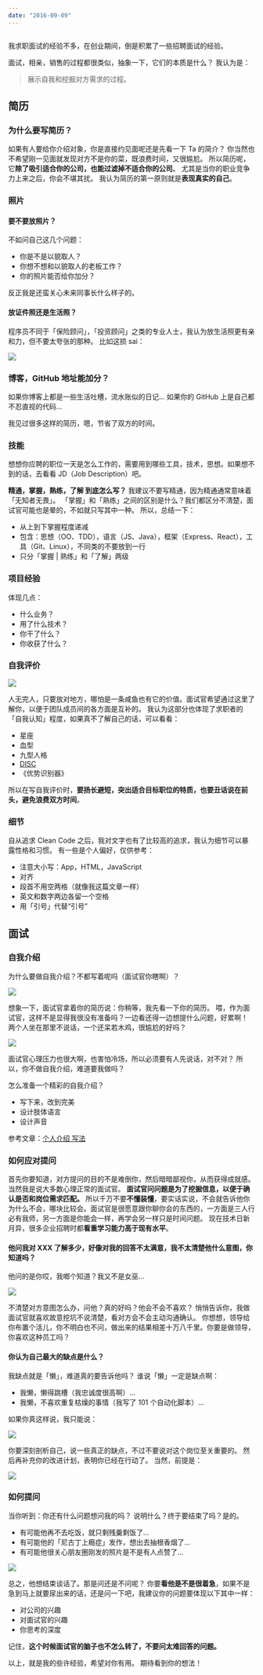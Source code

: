 ```yaml
---
date: "2016-09-09"
---
```


<img src="/_image/image_2023-11-06-18-36-41.png" alt="">

我求职面试的经验不多，在创业期间，倒是积累了一些招聘面试的经验。

面试，相亲，销售的过程都很类似，抽象一下，它们的本质是什么？
我认为是：

> 展示自我和挖掘对方需求的过程。

## 简历

### 为什么要写简历？

如果有人要给你介绍对象，你是直接约见面呢还是先看一下 Ta 的简介？
你当然也不希望刚一见面就发现对方不是你的菜，既浪费时间，又很尴尬。
所以简历呢，它**除了吸引适合你的公司，也能过滤掉不适合你的公司**。
尤其是当你的职业竞争力上来之后，你会不堪其扰。
我认为简历的第一原则就是**表现真实的自己**。

### 照片

#### 要不要放照片？

不如问自己这几个问题：

-   你是不是以貌取人？
-   你想不想和以貌取人的老板工作？
-   你的照片能否给你加分？

反正我是还蛮关心未来同事长什么样子的。

#### 放证件照还是生活照？

程序员不同于「保险顾问」，「投资顾问」之类的专业人士，我认为放生活照更有亲和力，但不要太夸张的那种。
比如这损 sai：

![](/_image/2016-09-09-11-14-55.jpg?r=41)

### 博客，GitHub 地址能加分？

如果你博客上都是一些生活吐槽，流水账似的日记...
如果你的 GitHub 上是自己都不忍直视的代码...

我见过很多这样的简历，嗯，节省了双方的时间。

### 技能

想想你应聘的职位一天是怎么工作的，需要用到哪些工具，技术，思想。如果想不到的话，去看看 JD（Job Description）吧。

**精通，掌握，熟练，了解 到底怎么写？**
我建议不要写精通，因为精通通常意味着「无知者无畏」。
「掌握」和「熟练」之间的区别是什么？我们都区分不清楚，面试官可能也是晕的，不如就只写其中一种。
所以，总结一下：

-   从上到下掌握程度递减
-   包含：思想（OO、TDD），语言（JS、Java），框架（Express、React），工具（Git、Linux），不同类的不要放到一行
-   只分「掌握 | 熟练」和「了解」两级

### 项目经验

体现几点：

-   什么业务？
-   用了什么技术？
-   你干了什么？
-   你收获了什么？

### 自我评价

![](/_image/2016-09-09-11-31-35.jpg)

人无完人，只要放对地方，哪怕是一条咸鱼也有它的价值。面试官希望通过这里了解你，以便于团队成员间的各方面是互补的。
我认为这部分也体现了求职者的「自我认知」程度，如果真不了解自己的话，可以看看：

-   星座
-   血型
-   九型人格
-   [DISC](http://baike.baidu.com/link?url=WoefFPtwRyMJQU6fO3E4UVjXgPXh-1nub0oJkphYc0XxlcnKaoSYkuHILpLZIz3jhT3XQ_fiWrUwzqAnnmRoZK)
-   《优势识别器》

所以在写自我评价时，**要扬长避短，突出适合目标职位的特质，也要丑话说在前头，避免浪费双方时间**。

### 细节

自从追求 Clean Code 之后，我对文字也有了比较高的追求，我认为细节可以暴露性格和习惯。
有一些是个人偏好，仅供参考：

-   注意大小写：App，HTML，JavaScript
-   对齐
-   段首不用空两格（就像我这篇文章一样）
-   英文和数字两边各留一个空格
-   用「引号」代替“引号”

## 面试

### 自我介绍

为什么要做自我介绍？不都写着呢吗（面试官你瞎啊）？

![](/_image/2016-09-09-11-46-49.jpg)

想象一下，面试官拿着你的简历说：你稍等，我先看一下你的简历。
喂，作为面试官，这样不是显得我很没有准备吗？一边看还得一边想提什么问题，好累啊！
两个人坐在那里不说话，一个还呆若木鸡，很尴尬的好吗？

![](/_image/2016-09-09-11-51-29.jpg)

面试官心理压力也很大啊，也害怕冷场，所以必须要有人先说话，对不对？
所以，你不做自我介绍，难道要我做吗？

怎么准备一个精彩的自我介绍？

-   写下来，改到完美
-   设计肢体语言
-   设计声音

参考文章：[个人介绍 写法](http://mp.weixin.qq.com/s?__biz=MzA4MDU0MTE5MQ==&mid=401785720&idx=2&sn=355c48e648ed1dcc9c4247b8b8979159&scene=19#wechat_redirect)

### 如何应对提问

首先你要知道，对方提问的目的不是难倒你，然后暗暗鄙视你，从而获得成就感。当然我是说大多数心理正常的面试官。
**面试官问问题是为了挖掘信息，以便于确认是否和岗位需求匹配。**
所以千万不要**不懂装懂**，要实话实说，不会就告诉他你为什么不会，哪块比较会。面试官是很愿意跟你聊你会的东西的，一方面是三人行必有我师，另一方面是你能会一样，再学会另一样只是时间问题。
现在技术日新月异，很多企业招聘时都**看重学习能力高于现有水平**。

#### 他问我对 XXX 了解多少，好像对我的回答不太满意，我不太清楚他什么意图，你知道吗？

他问的是你哎，我啷个知道？我又不是女巫...

![](/_image/2016-09-09-12-09-27.jpg)

不清楚对方意图怎么办，问他？真的好吗？他会不会不喜欢？
悄悄告诉你，我做面试官就喜欢故意挖坑不说清楚，看对方会不会主动沟通确认。
你想想，领导给你布置个活儿，你不明白也不问，做出来的结果相差十万八千里。你要是做领导，你喜欢这种员工吗？

#### 你认为自己最大的缺点是什么？

我缺点就是「懒」，难道真的要告诉他吗？
谁说「懒」一定是缺点啊：

-   我懒，懒得跳槽（我忠诚度很高啊）...
-   我懒，不喜欢重复枯燥的事情（我写了 101 个自动化脚本）...

如果你真这样说，我只能说：

![](/_image/2016-09-09-12-14-52.jpg)

你要深刻剖析自己，说一些真正的缺点，不过不要说对这个岗位至关重要的。
然后再补充你的改进计划，表明你已经在行动了。
当然，前提是：

![](/_image/2016-09-09-12-17-58.jpg)

### 如何提问

当你听到：你还有什么问题想问我的吗？
说明什么？终于要结束了吗？是的。

-   有可能他再不去吃饭，就只剩残羹剩饭了...
-   有可能他的「尼古丁上瘾症」发作，想出去抽根香烟了...
-   有可能他很关心朋友圈刚发的照片是不是有人点赞了...

![](/_image/2016-09-09-12-59-52.jpg)

总之，他想结束谈话了。那是问还是不问呢？
你要**看他是不是很着急**，如果不是急到马上就要尿出来的话，还是问一下吧，我建议你的问题要体现以下其中一样：

-   对公司的兴趣
-   对面试官的兴趣
-   你思考的深度

记住，**这个时候面试官的脑子也不怎么转了，不要问太难回答的问题。**

以上，就是我的些许经验，希望对你有用。
期待看到你的想法！
